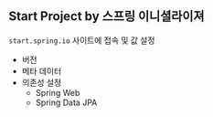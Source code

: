 ## Start Project by 스프링 이니셜라이져
`start.spring.io` 사이트에 접속 및 값 설정
- 버전
- 메타 데이터
- 의존성 설정
   - Spring Web
   - Spring Data JPA
